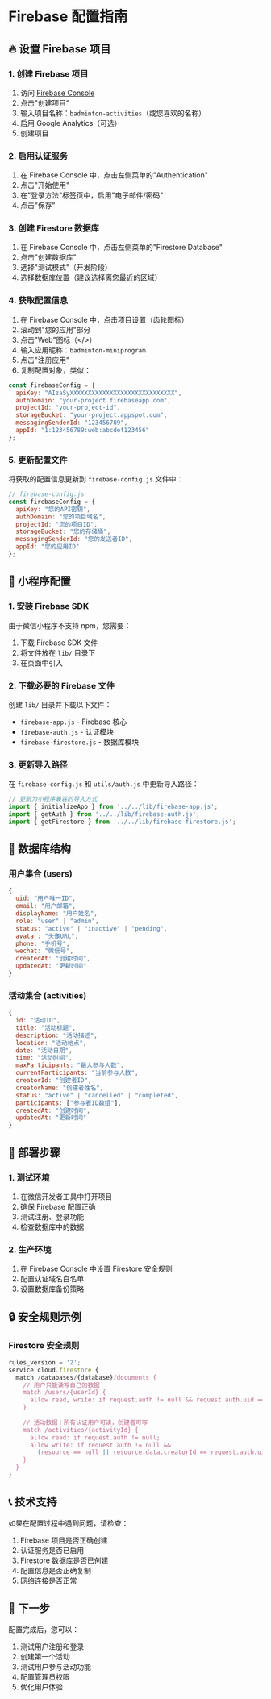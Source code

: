 # Firebase 配置指南

## 🔥 设置 Firebase 项目

### 1. 创建 Firebase 项目

1. 访问 [Firebase Console](https://console.firebase.google.com/)
2. 点击"创建项目"
3. 输入项目名称：`badminton-activities`（或您喜欢的名称）
4. 启用 Google Analytics（可选）
5. 创建项目

### 2. 启用认证服务

1. 在 Firebase Console 中，点击左侧菜单的"Authentication"
2. 点击"开始使用"
3. 在"登录方法"标签页中，启用"电子邮件/密码"
4. 点击"保存"

### 3. 创建 Firestore 数据库

1. 在 Firebase Console 中，点击左侧菜单的"Firestore Database"
2. 点击"创建数据库"
3. 选择"测试模式"（开发阶段）
4. 选择数据库位置（建议选择离您最近的区域）

### 4. 获取配置信息

1. 在 Firebase Console 中，点击项目设置（齿轮图标）
2. 滚动到"您的应用"部分
3. 点击"Web"图标（</>）
4. 输入应用昵称：`badminton-miniprogram`
5. 点击"注册应用"
6. 复制配置对象，类似：

```javascript
const firebaseConfig = {
  apiKey: "AIzaSyXXXXXXXXXXXXXXXXXXXXXXXXXXXXX",
  authDomain: "your-project.firebaseapp.com",
  projectId: "your-project-id",
  storageBucket: "your-project.appspot.com",
  messagingSenderId: "123456789",
  appId: "1:123456789:web:abcdef123456"
};
```

### 5. 更新配置文件

将获取的配置信息更新到 `firebase-config.js` 文件中：

```javascript
// firebase-config.js
const firebaseConfig = {
  apiKey: "您的API密钥",
  authDomain: "您的项目域名",
  projectId: "您的项目ID",
  storageBucket: "您的存储桶",
  messagingSenderId: "您的发送者ID",
  appId: "您的应用ID"
};
```

## 📱 小程序配置

### 1. 安装 Firebase SDK

由于微信小程序不支持 npm，您需要：

1. 下载 Firebase SDK 文件
2. 将文件放在 `lib/` 目录下
3. 在页面中引入

### 2. 下载必要的 Firebase 文件

创建 `lib/` 目录并下载以下文件：

- `firebase-app.js` - Firebase 核心
- `firebase-auth.js` - 认证模块
- `firebase-firestore.js` - 数据库模块

### 3. 更新导入路径

在 `firebase-config.js` 和 `utils/auth.js` 中更新导入路径：

```javascript
// 更新为小程序兼容的导入方式
import { initializeApp } from '../../lib/firebase-app.js';
import { getAuth } from '../../lib/firebase-auth.js';
import { getFirestore } from '../../lib/firebase-firestore.js';
```

## 🔐 数据库结构

### 用户集合 (users)

```javascript
{
  uid: "用户唯一ID",
  email: "用户邮箱",
  displayName: "用户姓名",
  role: "user" | "admin",
  status: "active" | "inactive" | "pending",
  avatar: "头像URL",
  phone: "手机号",
  wechat: "微信号",
  createdAt: "创建时间",
  updatedAt: "更新时间"
}
```

### 活动集合 (activities)

```javascript
{
  id: "活动ID",
  title: "活动标题",
  description: "活动描述",
  location: "活动地点",
  date: "活动日期",
  time: "活动时间",
  maxParticipants: "最大参与人数",
  currentParticipants: "当前参与人数",
  creatorId: "创建者ID",
  creatorName: "创建者姓名",
  status: "active" | "cancelled" | "completed",
  participants: ["参与者ID数组"],
  createdAt: "创建时间",
  updatedAt: "更新时间"
}
```

## 🚀 部署步骤

### 1. 测试环境

1. 在微信开发者工具中打开项目
2. 确保 Firebase 配置正确
3. 测试注册、登录功能
4. 检查数据库中的数据

### 2. 生产环境

1. 在 Firebase Console 中设置 Firestore 安全规则
2. 配置认证域名白名单
3. 设置数据库备份策略

## 🔒 安全规则示例

### Firestore 安全规则

```javascript
rules_version = '2';
service cloud.firestore {
  match /databases/{database}/documents {
    // 用户只能读写自己的数据
    match /users/{userId} {
      allow read, write: if request.auth != null && request.auth.uid == userId;
    }
    
    // 活动数据：所有认证用户可读，创建者可写
    match /activities/{activityId} {
      allow read: if request.auth != null;
      allow write: if request.auth != null && 
        (resource == null || resource.data.creatorId == request.auth.uid);
    }
  }
}
```

## 📞 技术支持

如果在配置过程中遇到问题，请检查：

1. Firebase 项目是否正确创建
2. 认证服务是否已启用
3. Firestore 数据库是否已创建
4. 配置信息是否正确复制
5. 网络连接是否正常

## 🎯 下一步

配置完成后，您可以：

1. 测试用户注册和登录
2. 创建第一个活动
3. 测试用户参与活动功能
4. 配置管理员权限
5. 优化用户体验
